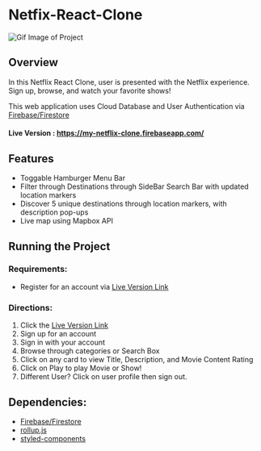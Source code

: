 # Netfix-React-Clone

![Gif Image of Project](https://i.gyazo.com/ed4b7896430c8b66d7fb095b34ed3d24.gif)

## Overview

In this Netflix React Clone, user is presented with the Netflix experience.
Sign up, browse, and watch your favorite shows!

This web application uses Cloud Database and User Authentication via [Firebase/Firestore](https://firebase.google.com/)

#### Live Version : https://my-netflix-clone.firebaseapp.com/

## Features

- Toggable Hamburger Menu Bar
- Filter through Destinations through SideBar Search Bar with updated location markers
- Discover 5 unique destinations through location markers, with description pop-ups
- Live map using Mapbox API

## Running the Project

### Requirements:

- Register for an account via [Live Version Link](https://my-netflix-clone.firebaseapp.com/)

### Directions:

  1. Click the [Live Version Link](https://my-netflix-clone.firebaseapp.com/)
  2. Sign up for an account
  3. Sign in with your account
  4. Browse through categories or Search Box
  5. Click on any card to view Title, Description, and Movie Content Rating
  6. Click on Play to play Movie or Show!
  7. Different User? Click on user profile then sign out.

## Dependencies:

  - [Firebase/Firestore](https://firebase.google.com/)
  - [rollup.js](https://rollupjs.org/guide/en/)
  - [styled-components](https://styled-components.com/)
